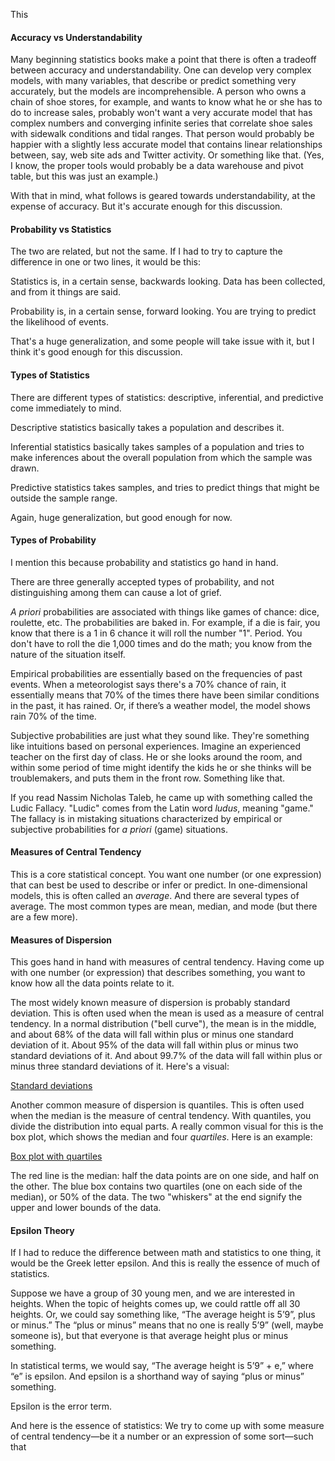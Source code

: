 This 

#### Accuracy vs Understandability  

Many beginning statistics books make a point that there is often a tradeoff between accuracy and understandability. One can develop very complex models, with many variables, that describe or predict something very accurately, but the models are incomprehensible. A person who owns a chain of shoe stores, for example, and wants to know what he or she has to do to increase sales, probably won't want a very accurate model that has complex numbers and converging infinite series that correlate shoe sales with sidewalk conditions and tidal ranges. That person would probably be happier with a slightly less accurate model that contains linear relationships between, say, web site ads and Twitter activity. Or something like that. (Yes, I know, the proper tools would probably be a data warehouse and pivot table, but this was just an example.)

With that in mind, what follows is geared towards understandability, at the expense of accuracy. But it's accurate enough for this discussion.

#### Probability vs Statistics  

The two are related, but not the same. If I had to try to capture the difference in one or two lines, it would be this: 

Statistics is, in a certain sense, backwards looking. Data has been collected, and from it things are said.

Probability is, in a certain sense, forward looking. You are trying to predict the likelihood of events.

That's a huge generalization, and some people will take issue with it, but I think it's good enough for this discussion.

#### Types of Statistics  

There are different types of statistics: descriptive, inferential, and predictive come immediately to mind.

Descriptive statistics basically takes a population and describes it.

Inferential statistics basically takes samples of a population and tries to make inferences about the overall population from which the sample was drawn.

Predictive statistics takes samples, and tries to predict things that might be outside the sample range.

Again, huge generalization, but good enough for now.

#### Types of Probability  

I mention this because probability and statistics go hand in hand.

There are three generally accepted types of probability, and not distinguishing among them can cause a lot of grief.

*A priori* probabilities are associated with things like games of chance: dice, roulette, etc. The probabilities are baked in. For example, if a die is fair, you know that there is a 1 in 6 chance it will roll the number "1". Period. You don't have to roll the die 1,000 times and do the math; you know from the nature of the situation itself.

Empirical probabilities are essentially based on the frequencies of past events. When a meteorologist says there's a 70% chance of rain, it essentially means that 70% of the times there have been similar conditions in the past, it has rained. Or, if there’s a weather model, the model shows rain 70% of the time.

Subjective probabilities are just what they sound like. They're something like intuitions based on personal experiences. Imagine an experienced teacher on the first day of class. He or she looks around the room, and within some period of time might identify the kids he or she thinks will be troublemakers, and puts them in the front row. Something like that.

If you read Nassim Nicholas Taleb, he came up with something called the Ludic Fallacy. "Ludic" comes from the Latin word *ludus*, meaning "game." The fallacy is in mistaking situations characterized by empirical or subjective probabilities for *a priori* (game) situations. 

####  Measures of Central Tendency  

This is a core statistical concept. You want one number (or one expression) that can best be used to describe or infer or predict. In one-dimensional models, this is often called an *average*. And there are several types of average. The most common types are mean, median, and mode (but there are a few more).

#### Measures of Dispersion  

This goes hand in hand with measures of central tendency. Having come up with one number (or expression) that describes something, you want to know how all the data points relate to it.

The most widely known measure of dispersion is probably standard deviation. This is often used when the mean is used as a measure of central tendency. In a normal distribution ("bell curve"), the mean is in the middle, and about 68% of the data will fall within plus or minus one standard deviation of it. About 95% of the data will fall within plus or minus two standard deviations of it. And about 99.7% of the data will fall within plus or minus three standard deviations of it. Here's a visual:

[Standard deviations](https://en.wikipedia.org/wiki/Standard_deviation#/media/File:Standard_deviation_diagram.svg)

Another common measure of dispersion is quantiles. This is often used when the median is the measure of central tendency. With quantiles, you divide the distribution into equal parts. A really common visual for this is the box plot, which shows the median and four *quartiles*. Here is an example:

[Box plot with quartiles](https://en.wikipedia.org/wiki/Box_plot#/media/File:No_Outlier.png)

The red line is the median: half the data points are on one side, and half on the other. The blue box contains two quartiles (one on each side of the median), or 50% of the data. The two "whiskers" at the end signify the upper and lower bounds of the data.

#### Epsilon Theory

If I had to reduce the difference between math and statistics to one thing, it would be the Greek letter epsilon. And this is really the essence of much of statistics.

Suppose we have a group of 30 young men, and we are interested in heights. When the topic of heights comes up, we could rattle off all 30 heights. Or, we could say something like, “The average height is 5’9”, plus or minus.”  The “plus or minus” means that no one is really 5’9” (well, maybe someone is), but that everyone is that average height plus or minus something.

In statistical terms, we would say, “The average height is 5’9” + e,” where “e” is epsilon. And epsilon is a shorthand way of saying “plus or minus” something.

Epsilon is the error term. 

And here is the essence of statistics: We try to come up with some measure of central tendency—be it a number or an expression of some sort—such that 
